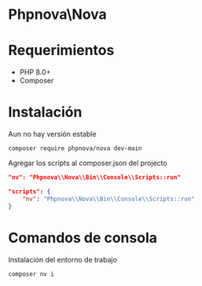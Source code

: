 # Phpnova\Nova

# Requerimientos

* PHP 8.0+
* Composer

# Instalación
Aun no hay versión estable
```
composer require phpnova/nova dev-main
```
Agregar los scripts al composer.json del projecto
```json
"nv": "Phpnova\\Nova\\Bin\\Console\\Scripts::run"
```
```json
"scripts": {
    "nv": "Phpnova\\Nova\\Bin\\Console\\Scripts::run"
}
```

# Comandos de consola

Instalación del entorno de trabajo
```
composer nv i
```